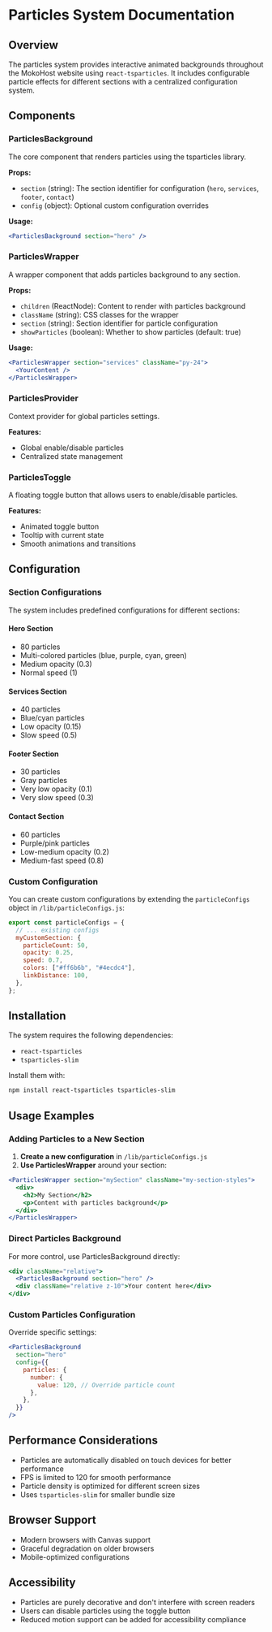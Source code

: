 # Particles System Documentation

## Overview

The particles system provides interactive animated backgrounds throughout the MokoHost website using `react-tsparticles`. It includes configurable particle effects for different sections with a centralized configuration system.

## Components

### ParticlesBackground

The core component that renders particles using the tsparticles library.

**Props:**

- `section` (string): The section identifier for configuration (`hero`, `services`, `footer`, `contact`)
- `config` (object): Optional custom configuration overrides

**Usage:**

```jsx
<ParticlesBackground section="hero" />
```

### ParticlesWrapper

A wrapper component that adds particles background to any section.

**Props:**

- `children` (ReactNode): Content to render with particles background
- `className` (string): CSS classes for the wrapper
- `section` (string): Section identifier for particle configuration
- `showParticles` (boolean): Whether to show particles (default: true)

**Usage:**

```jsx
<ParticlesWrapper section="services" className="py-24">
  <YourContent />
</ParticlesWrapper>
```

### ParticlesProvider

Context provider for global particles settings.

**Features:**

- Global enable/disable particles
- Centralized state management

### ParticlesToggle

A floating toggle button that allows users to enable/disable particles.

**Features:**

- Animated toggle button
- Tooltip with current state
- Smooth animations and transitions

## Configuration

### Section Configurations

The system includes predefined configurations for different sections:

#### Hero Section

- 80 particles
- Multi-colored particles (blue, purple, cyan, green)
- Medium opacity (0.3)
- Normal speed (1)

#### Services Section

- 40 particles
- Blue/cyan particles
- Low opacity (0.15)
- Slow speed (0.5)

#### Footer Section

- 30 particles
- Gray particles
- Very low opacity (0.1)
- Very slow speed (0.3)

#### Contact Section

- 60 particles
- Purple/pink particles
- Low-medium opacity (0.2)
- Medium-fast speed (0.8)

### Custom Configuration

You can create custom configurations by extending the `particleConfigs` object in `/lib/particleConfigs.js`:

```javascript
export const particleConfigs = {
  // ... existing configs
  myCustomSection: {
    particleCount: 50,
    opacity: 0.25,
    speed: 0.7,
    colors: ["#ff6b6b", "#4ecdc4"],
    linkDistance: 100,
  },
};
```

## Installation

The system requires the following dependencies:

- `react-tsparticles`
- `tsparticles-slim`

Install them with:

```bash
npm install react-tsparticles tsparticles-slim
```

## Usage Examples

### Adding Particles to a New Section

1. **Create a new configuration** in `/lib/particleConfigs.js`
2. **Use ParticlesWrapper** around your section:

```jsx
<ParticlesWrapper section="mySection" className="my-section-styles">
  <div>
    <h2>My Section</h2>
    <p>Content with particles background</p>
  </div>
</ParticlesWrapper>
```

### Direct Particles Background

For more control, use ParticlesBackground directly:

```jsx
<div className="relative">
  <ParticlesBackground section="hero" />
  <div className="relative z-10">Your content here</div>
</div>
```

### Custom Particles Configuration

Override specific settings:

```jsx
<ParticlesBackground
  section="hero"
  config={{
    particles: {
      number: {
        value: 120, // Override particle count
      },
    },
  }}
/>
```

## Performance Considerations

- Particles are automatically disabled on touch devices for better performance
- FPS is limited to 120 for smooth performance
- Particle density is optimized for different screen sizes
- Uses `tsparticles-slim` for smaller bundle size

## Browser Support

- Modern browsers with Canvas support
- Graceful degradation on older browsers
- Mobile-optimized configurations

## Accessibility

- Particles are purely decorative and don't interfere with screen readers
- Users can disable particles using the toggle button
- Reduced motion support can be added for accessibility compliance
